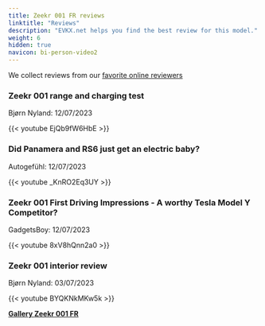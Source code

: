 ```yaml
---
title: Zeekr 001 FR reviews
linktitle: "Reviews"
description: "EVKX.net helps you find the best review for this model."
weight: 6
hidden: true
navicon: bi-person-video2
---
```

We collect reviews from our [favorite online reviewers](../../../../../guides/evreviewers/)

<div class="container text-center shadow p-2 pe-4 mb-5 bg-body-tertiary rounded border">
<h3>Zeekr 001 range and charging test</h3>
<p>Bjørn Nyland: 12/07/2023</p>

{{< youtube EjQb9fW6HbE >}}

</div>
<div class="container text-center shadow p-2 pe-4 mb-5 bg-body-tertiary rounded border">
<h3>Did Panamera and RS6 just get an electric baby?</h3>
<p>Autogefühl: 12/07/2023</p>

{{< youtube _KnRO2Eq3UY >}}

</div>
<div class="container text-center shadow p-2 pe-4 mb-5 bg-body-tertiary rounded border">
<h3>Zeekr 001 First Driving Impressions - A worthy Tesla Model Y Competitor?</h3>
<p>GadgetsBoy: 12/07/2023</p>

{{< youtube 8xV8hQnn2a0 >}}

</div>
<div class="container text-center shadow p-2 pe-4 mb-5 bg-body-tertiary rounded border">
<h3>Zeekr 001 interior review</h3>
<p>Bjørn Nyland: 03/07/2023</p>

{{< youtube BYQKNkMKw5k >}}

</div>
<div class="mt-3 mb-3">
<a href="../gallery/" class="text-decoration-none text-black">
<strong><i class="bi-arrow-left"></i>Gallery  </strong>
</a>
<a href="../" class="text-decoration-none text-black float-end">
<strong>Zeekr 001 FR <i class="bi-arrow-right"></i></strong>
</a>
</div>
